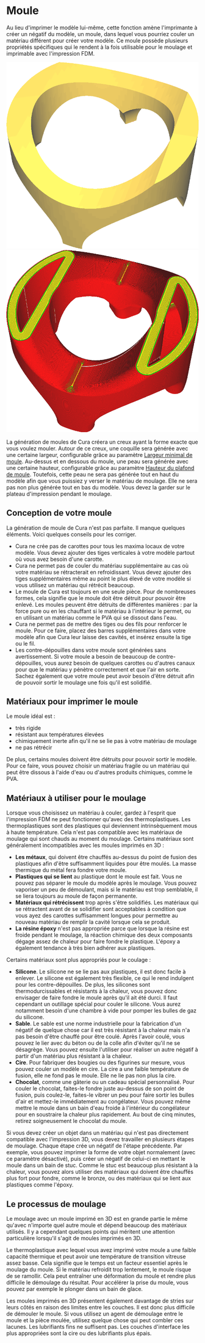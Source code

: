 Moule
====
Au lieu d'imprimer le modèle lui-même, cette fonction amène l'imprimante à créer un négatif du modèle, un moule, dans lequel vous pourriez couler un matériau différent pour créer votre modèle. Ce moule possède plusieurs propriétés spécifiques qui le rendent à la fois utilisable pour le moulage et imprimable avec l'impression FDM.

![Un modèle que vous voudriez mouler](../../../articles/images/mold_enabled_shell.png)
![Le moule pour ce modèle](../../../articles/images/mold_enabled_mould.png)

La génération de moules de Cura créera un creux ayant la forme exacte que vous voulez mouler. Autour de ce creux, une coquille sera générée avec une certaine largeur, configurable grâce au paramètre [Largeur minimal de moule](mold_width.md). Au-dessus et en dessous du moule, une peau sera générée avec une certaine hauteur, configurable grâce au paramètre [Hauteur du plafond de moule](mold_roof_height.md). Toutefois, cette peau ne sera pas générée tout en haut du modèle afin que vous puissiez y verser le matériau de moulage. Elle ne sera pas non plus générée tout en bas du modèle. Vous devez la garder sur le plateau d'impression pendant le moulage.

Conception de votre moule
----
La génération de moule de Cura n'est pas parfaite. Il manque quelques éléments. Voici quelques conseils pour les corriger.
* Cura ne crée pas de carottes pour tous les maxima locaux de votre modèle. Vous devez ajouter des tiges verticales à votre modèle partout où vous avez besoin d'une carotte.
* Cura ne permet pas de couler du matériau supplémentaire au cas où votre matériau se rétracterait en refroidissant. Vous devez ajouter des tiges supplémentaires même au point le plus élevé de votre modèle si vous utilisez un matériau qui rétrécit beaucoup.
* Le moule de Cura est toujours en une seule pièce. Pour de nombreuses formes, cela signifie que le moule doit être détruit pour pouvoir être enlevé. Les moules peuvent être détruits de différentes manières : par la force pure ou en les chauffant si le matériau à l'intérieur le permet, ou en utilisant un matériau comme le PVA qui se dissout dans l'eau.
* Cura ne permet pas de mettre des tiges ou des fils pour renforcer le moule. Pour ce faire, placez des barres supplémentaires dans votre modèle afin que Cura leur laisse des cavités, et insérez ensuite la tige ou le fil.
* Les contre-dépouilles dans votre moule sont générées sans avertissement. Si votre moule a besoin de beaucoup de contre-dépouilles, vous aurez besoin de quelques carottes ou d'autres canaux pour que le matériau y pénètre correctement et que l'air en sorte. Sachez également que votre moule peut avoir besoin d'être détruit afin de pouvoir sortir le moulage une fois qu'il est solidifié.

Matériaux pour imprimer le moule
----
Le moule idéal est :
* très rigide
* résistant aux températures élevées
* chimiquement inerte afin qu'il ne se lie pas à votre matériau de moulage
* ne pas rétrécir

De plus, certains moules doivent être détruits pour pouvoir sortir le modèle. Pour ce faire, vous pouvez choisir un matériau fragile ou un matériau qui peut être dissous à l'aide d'eau ou d'autres produits chimiques, comme le PVA.

Matériaux à utiliser pour le moulage
----
Lorsque vous choisissez un matériau à couler, gardez à l'esprit que l'impression FDM ne peut fonctionner qu'avec des thermoplastiques. Les thermoplastiques sont des plastiques qui deviennent intrinsèquement mous à haute température. Cela n'est pas compatible avec les matériaux de moulage qui sont chauds au moment du moulage. Certains matériaux sont généralement incompatibles avec les moules imprimés en 3D :
* **Les métaux**, qui doivent être chauffés au-dessus du point de fusion des plastiques afin d'être suffisamment liquides pour être moulés. La masse thermique du métal fera fondre votre moule.
* **Plastiques qui se lient** au plastique dont le moule est fait. Vous ne pouvez pas séparer le moule du modèle après le moulage. Vous pouvez vaporiser un peu de démoulant, mais si le matériau est trop semblable, il se liera toujours au moule de façon permanente.
* **Matériaux qui rétrécissent** trop après s'être solidifiés. Les matériaux qui se rétractent avant de se solidifier sont acceptables à condition que vous ayez des carottes suffisamment longues pour permettre au nouveau matériau de remplir la cavité lorsque cela se produit.
* **La résine époxy** n'est pas appropriée parce que lorsque la résine est froide pendant le moulage, la réaction chimique des deux composants dégage assez de chaleur pour faire fondre le plastique. L'époxy a également tendance à très bien adhérer aux plastiques.

Certains matériaux sont plus appropriés pour le coulage :
* **Silicone**. Le silicone ne se lie pas aux plastiques, il est donc facile à enlever. Le silicone est également très flexible, ce qui le rend indulgent pour les contre-dépouilles. De plus, les silicones sont thermodurcissables et résistants à la chaleur, vous pouvez donc envisager de faire fondre le moule après qu'il ait été durci. Il faut cependant un outillage spécial pour couler le silicone. Vous aurez notamment besoin d'une chambre à vide pour pomper les bulles de gaz du silicone.
* **Sable**. Le sable est une norme industrielle pour la fabrication d'un négatif de quelque chose car il est très résistant à la chaleur mais n'a pas besoin d'être chauffé pour être coulé. Après l'avoir coulé, vous pouvez le lier avec du béton ou de la colle afin d'éviter qu'il ne se désagrège. Vous pouvez ensuite l'utiliser pour réaliser un autre négatif à partir d'un matériau plus résistant à la chaleur.
* **Cire**. Pour fabriquer des bougies ou des figurines sur mesure, vous pouvez couler un modèle en cire. La cire a une faible température de fusion, elle ne fond pas le moule. Elle ne lie pas non plus la cire.
* **Chocolat**, comme une gâterie ou un cadeau spécial personnalisé. Pour couler le chocolat, faites-le fondre juste au-dessus de son point de fusion, puis coulez-le, faites-le vibrer un peu pour faire sortir les bulles d'air et mettez-le immédiatement au congélateur. Vous pouvez même mettre le moule dans un bain d'eau froide à l'intérieur du congélateur pour en soustraire la chaleur plus rapidement. Au bout de cinq minutes, retirez soigneusement le chocolat du moule.

Si vous devez créer un objet dans un matériau qui n'est pas directement compatible avec l'impression 3D, vous devez travailler en plusieurs étapes de moulage. Chaque étape crée un négatif de l'étape précédente. Par exemple, vous pouvez imprimer la forme de votre objet normalement (avec ce paramètre désactivé), puis créer un négatif de celui-ci en mettant le moule dans un bain de stuc. Comme le stuc est beaucoup plus résistant à la chaleur, vous pouvez alors utiliser des matériaux qui doivent être chauffés plus fort pour fondre, comme le bronze, ou des matériaux qui se lient aux plastiques comme l'époxy.

Le processus de moulage
----
Le moulage avec un moule imprimé en 3D est en grande partie le même qu'avec n'importe quel autre moule et dépend beaucoup des matériaux utilisés. Il y a cependant quelques points qui méritent une attention particulière lorsqu'il s'agit de moules imprimés en 3D.

Le thermoplastique avec lequel vous avez imprimé votre moule a une faible capacité thermique et peut avoir une température de transition vitreuse assez basse. Cela signifie que le temps est un facteur essentiel après le moulage du moule. Si le matériau refroidit trop lentement, le moule risque de se ramollir. Cela peut entraîner une déformation du moule et rendre plus difficile le démoulage du résultat. Pour accélérer la prise du moule, vous pouvez par exemple le plonger dans un bain de glace.

Les moules imprimés en 3D présentent également davantage de stries sur leurs côtés en raison des limites entre les couches. Il est donc plus difficile de démouler le moule. Si vous utilisez un agent de démoulage entre le moule et la pièce moulée, utilisez quelque chose qui peut combler ces lacunes. Les lubrifiants fins ne suffisent pas. Les couches d'interface les plus appropriées sont la cire ou des lubrifiants plus épais.
